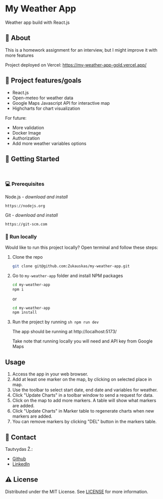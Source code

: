 # My Weather App

Weather app build with React.js

## 🌟 About

This is a homework assignment for an interview, but I might improve it with more features

Project deployed on Vercel: https://my-weather-app-gold.vercel.app/

## 🎯 Project features/goals

-   React.js
-   Open-meteo for weather data
-   Google Maps Javascript API for interactive map
-   Highcharts for chart visualization

For future:

-   More validation
-   Docker Image
-   Authorization
-   Add more weather variables options

## 🧰 Getting Started

<br>

### 💻 Prerequisites

Node.js - _download and install_

```
https://nodejs.org
```

Git - _download and install_

```
https://git-scm.com
```

### 🏃 Run locally

Would like to run this project locally? Open terminal and follow these steps:

1. Clone the repo
    ```sh
    git clone git@github.com:Zukauskas/my-weather-app.git
    ```
2. Go to `my-weather-app` folder and install NPM packages
    ```sh
    cd my-weather-app
    npm i
    ```
    or
    ```sh
    cd my-weather-app
    npm install
    ```
3. Run the project by running
   `sh
 npm run dev
 `
 
   The app should be running at http://localhost:5173/
   
   Take note that running locally you will need and API key from Google Maps

## Usage

1. Access the app in your web browser.
2. Add at least one marker on the map, by clicking on selected place in map.
3. Use the toolbar to select start date, end date and variables for weather.
4. Click "Update Charts" in a toolbar window to send a request for data.
5. Click on the map to add more markers. A table will show what markers are added.
6. Click "Update Charts" in Marker table to regenerate charts when new markers are added.
7. You can remove markers by clicking "DEL" button in the markers table.

## 📝 Contact

Tautvydas Ž.:

-   [Github](https://github.com/Zukauskas)
-   [LinkedIn](https://www.linkedin.com/in/tautzuk/)

## ⚠️ License

Distributed under the MIT License. See [LICENSE](./LICENSE) for more information.
